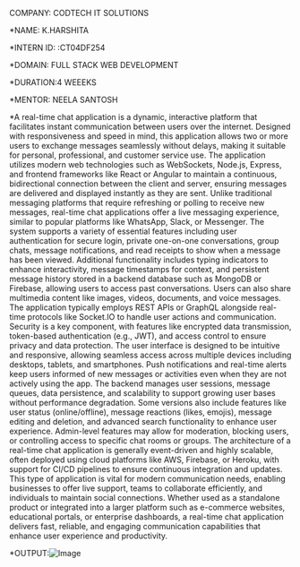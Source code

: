 COMPANY: CODTECH IT SOLUTIONS

*NAME: K.HARSHITA

*INTERN ID: :CT04DF254

*DOMAIN: FULL STACK WEB DEVELOPMENT

*DURATION:4 WEEEKS

*MENTOR: NEELA SANTOSH

*A real-time chat application is a dynamic, interactive platform that facilitates instant communication between users over the internet. Designed with responsiveness and speed in mind, this application allows two or more users to exchange messages seamlessly without delays, making it suitable for personal, professional, and customer service use. The application utilizes modern web technologies such as WebSockets, Node.js, Express, and frontend frameworks like React or Angular to maintain a continuous, bidirectional connection between the client and server, ensuring messages are delivered and displayed instantly as they are sent. Unlike traditional messaging platforms that require refreshing or polling to receive new messages, real-time chat applications offer a live messaging experience, similar to popular platforms like WhatsApp, Slack, or Messenger. The system supports a variety of essential features including user authentication for secure login, private one-on-one conversations, group chats, message notifications, and read receipts to show when a message has been viewed. Additional functionality includes typing indicators to enhance interactivity, message timestamps for context, and persistent message history stored in a backend database such as MongoDB or Firebase, allowing users to access past conversations. Users can also share multimedia content like images, videos, documents, and voice messages. The application typically employs REST APIs or GraphQL alongside real-time protocols like Socket.IO to handle user actions and communication. Security is a key component, with features like encrypted data transmission, token-based authentication (e.g., JWT), and access control to ensure privacy and data protection. The user interface is designed to be intuitive and responsive, allowing seamless access across multiple devices including desktops, tablets, and smartphones. Push notifications and real-time alerts keep users informed of new messages or activities even when they are not actively using the app. The backend manages user sessions, message queues, data persistence, and scalability to support growing user bases without performance degradation. Some versions also include features like user status (online/offline), message reactions (likes, emojis), message editing and deletion, and advanced search functionality to enhance user experience. Admin-level features may allow for moderation, blocking users, or controlling access to specific chat rooms or groups. The architecture of a real-time chat application is generally event-driven and highly scalable, often deployed using cloud platforms like AWS, Firebase, or Heroku, with support for CI/CD pipelines to ensure continuous integration and updates. This type of application is vital for modern communication needs, enabling businesses to offer live support, teams to collaborate efficiently, and individuals to maintain social connections. Whether used as a standalone product or integrated into a larger platform such as e-commerce websites, educational portals, or enterprise dashboards, a real-time chat application delivers fast, reliable, and engaging communication capabilities that enhance user experience and productivity.

*OUTPUT:![Image](https://github.com/user-attachments/assets/cba3bced-b6b5-4fcb-9694-9f5a5063ed30)
